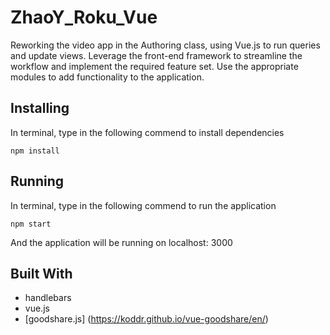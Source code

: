 # ZhaoY_Roku_Vue

Reworking the video app in the Authoring class, using Vue.js to run
queries and update views. Leverage the front-end framework to streamline the workflow and implement the required feature set. Use the appropriate modules to add functionality to the application.

## Installing

In terminal, type in the following commend to install dependencies
```
npm install
```

## Running 

In terminal, type in the following commend to run the application

```
npm start
```

And the application will be running on localhost: 3000

## Built With

* handlebars
* vue.js
* [goodshare.js] (https://koddr.github.io/vue-goodshare/en/)


